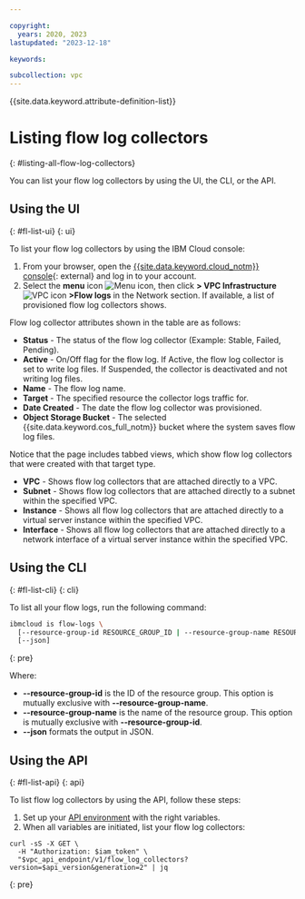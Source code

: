 ```yaml
---

copyright:
  years: 2020, 2023
lastupdated: "2023-12-18"

keywords:  

subcollection: vpc
---
```


{{site.data.keyword.attribute-definition-list}}

# Listing flow log collectors
{: #listing-all-flow-log-collectors}

You can list your flow log collectors by using the UI, the CLI, or the API.

## Using the UI
{: #fl-list-ui}
{: ui}

To list your flow log collectors by using the IBM Cloud console:

1. From your browser, open the [{{site.data.keyword.cloud_notm}} console](/login){: external} and log in to your account.
1. Select the **menu** icon ![Menu icon](../../icons/icon_hamburger.svg), then click **> VPC Infrastructure** ![VPC icon](../../icons/vpc.svg) **>Flow logs** in the Network section. If available, a list of provisioned flow log collectors shows.

Flow log collector attributes shown in the table are as follows:

* **Status** - The status of the flow log collector (Example: Stable, Failed, Pending).
* **Active** - On/Off flag for the flow log. If Active, the flow log collector is set to write log files. If Suspended, the collector is deactivated and not writing log files.
* **Name** - The flow log name.
* **Target** - The specified resource the collector logs traffic for.
* **Date Created** - The date the flow log collector was provisioned.
* **Object Storage Bucket** - The selected {{site.data.keyword.cos_full_notm}} bucket where the system saves flow log files.

Notice that the page includes tabbed views, which show flow log collectors that were created with that target type.  

* **VPC** - Shows flow log collectors that are attached directly to a VPC.
* **Subnet** - Shows flow log collectors that are attached directly to a subnet within the specified VPC.
* **Instance** - Shows all flow log collectors that are attached directly to a virtual server instance within the specified VPC.
* **Interface** - Shows all flow log collectors that are attached directly to a network interface of a virtual server instance within the specified VPC.

## Using the CLI
{: #fl-list-cli}
{: cli}

To list all your flow logs, run the following command:

```sh
ibmcloud is flow-logs \
  [--resource-group-id RESOURCE_GROUP_ID | --resource-group-name RESOURCE_GROUP_NAME]
  [--json]
```
{: pre}

Where:

- **--resource-group-id** is the ID of the resource group. This option is mutually exclusive with **--resource-group-name**.
- **--resource-group-name** is the name of the resource group. This option is mutually exclusive with **--resource-group-id**.
- **--json** formats the output in JSON.

## Using the API
{: #fl-list-api}
{: api}

To list flow log collectors by using the API, follow these steps:

1. Set up your [API environment](/docs/vpc?topic=vpc-set-up-environment#api-prerequisites-setup) with the right variables.
2. When all variables are initiated, list your flow log collectors:

```curl
curl -sS -X GET \
  -H "Authorization: $iam_token" \
  "$vpc_api_endpoint/v1/flow_log_collectors?version=$api_version&generation=2" | jq
```
{: pre}
